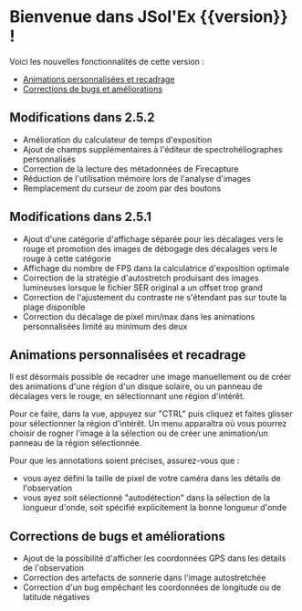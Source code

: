 # Bienvenue dans JSol'Ex {{version}} !

Voici les nouvelles fonctionnalités de cette version :

- [Animations personnalisées et recadrage](#animations-personnalisees-et-recadrage)
- [Corrections de bugs et améliorations](#corrections-de-bugs-et-ameliorations)

## Modifications dans 2.5.2

- Amélioration du calculateur de temps d'exposition
- Ajout de champs supplémentaires à l'éditeur de spectrohéliographes personnalisés
- Correction de la lecture des métadonnées de Firecapture
- Réduction de l'utilisation mémoire lors de l'analyse d'images
- Remplacement du curseur de zoom par des boutons

## Modifications dans 2.5.1

- Ajout d'une catégorie d'affichage séparée pour les décalages vers le rouge et promotion des images de débogage des décalages vers le rouge à cette catégorie
- Affichage du nombre de FPS dans la calculatrice d'exposition optimale
- Correction de la stratégie d'autostretch produisant des images lumineuses lorsque le fichier SER original a un offset trop grand
- Correction de l'ajustement du contraste ne s'étendant pas sur toute la plage disponible
- Correction du décalage de pixel min/max dans les animations personnalisées limité au minimum des deux

## Animations personnalisées et recadrage

Il est désormais possible de recadrer une image manuellement ou de créer des animations d'une région d'un disque solaire, ou un panneau de décalages vers le rouge, en sélectionnant une région d'intérêt.

Pour ce faire, dans la vue, appuyez sur "CTRL" puis cliquez et faites glisser pour sélectionner la région d'intérêt.
Un menu apparaîtra où vous pourrez choisir de rogner l'image à la sélection ou de créer une animation/un panneau de la région sélectionnée.

Pour que les annotations soient précises, assurez-vous que :

- vous ayez défini la taille de pixel de votre caméra dans les détails de l'observation
- vous ayez soit sélectionné "autodétection" dans la sélection de la longueur d'onde, soit spécifié explicitement la bonne longueur d'onde

## Corrections de bugs et améliorations

- Ajout de la possibilité d'afficher les coordonnées GPS dans les détails de l'observation
- Correction des artefacts de sonnerie dans l'image autostretchée
- Correction d'un bug empêchant les coordonnées de longitude ou de latitude négatives
